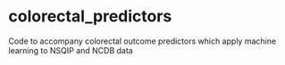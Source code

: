 # colorectal_predictors
Code to accompany colorectal outcome predictors which apply machine learning to NSQIP and NCDB data
